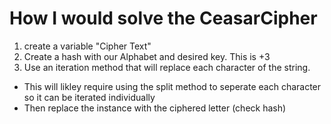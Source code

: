 # How I would solve the CeasarCipher

1. create a variable "Cipher Text"
1. Create a hash with our Alphabet and desired key. This is +3
2. Use an iteration method that will replace each character of the string.
  - This will likley require using the split method to seperate each character so it can be iterated individually
  - Then replace the instance with the ciphered letter (check hash)

  
